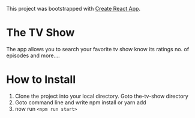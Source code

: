 This project was bootstrapped with [Create React App](https://github.com/facebookincubator/create-react-app).

# The TV Show

The app allows you to search your favorite tv show know its ratings no. of episodes and more....

# How to Install

1. Clone the project into your local directory. Goto the-tv-show directory
2. Goto command line and write npm install or yarn add
3. now run `<npm run start>`
